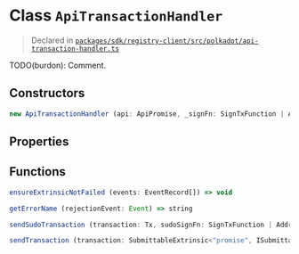 # Class `ApiTransactionHandler`
> Declared in [`packages/sdk/registry-client/src/polkadot/api-transaction-handler.ts`]()

TODO(burdon): Comment.

## Constructors
```ts
new ApiTransactionHandler (api: ApiPromise, _signFn: SignTxFunction | AddressOrPair) => ApiTransactionHandler
```

## Properties


## Functions
```ts
ensureExtrinsicNotFailed (events: EventRecord[]) => void
```
```ts
getErrorName (rejectionEvent: Event) => string
```
```ts
sendSudoTransaction (transaction: Tx, sudoSignFn: SignTxFunction | AddressOrPair) => Promise<SendTransactionResult>
```
```ts
sendTransaction (transaction: SubmittableExtrinsic<"promise", ISubmittableResult>, signFn: SignTxFunction) => Promise<SendTransactionResult>
```